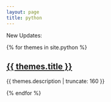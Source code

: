 ```yaml
---
layout: page
title: python
---
```


New Updates:

{% for themes in site.python %}

<h2><a href="{{ themes.url }}">
  {{ themes.title }}</a></h2>

<p class="post-excerpt">{{ themes.description | truncate: 160 }}</p>

{% endfor %}

